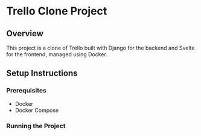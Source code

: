 # Trello Clone Project

## Overview
This project is a clone of Trello built with Django for the backend and Svelte for the frontend, managed using Docker.

## Setup Instructions

### Prerequisites
- Docker
- Docker Compose

### Running the Project

